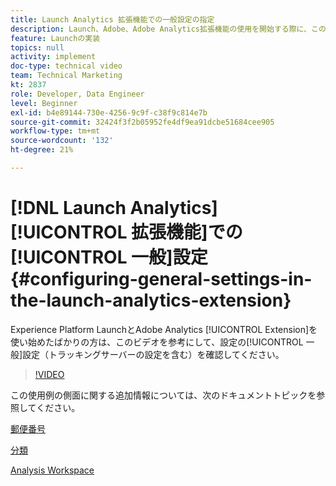 ```yaml
---
title: Launch Analytics 拡張機能での一般設定の指定
description: Launch、Adobe、Adobe Analytics拡張機能の使用を開始する際に、このビデオを使用すると、トラッキングサーバーの設定を含む、設定の一般的な設定の部分について説明します。
feature: Launchの実装
topics: null
activity: implement
doc-type: technical video
team: Technical Marketing
kt: 2837
role: Developer, Data Engineer
level: Beginner
exl-id: b4e89144-730e-4256-9c9f-c38f9c814e7b
source-git-commit: 32424f3f2b05952fe4df9ea91dcbe51684cee905
workflow-type: tm+mt
source-wordcount: '132'
ht-degree: 21%

---
```


# [!DNL Launch Analytics] [!UICONTROL 拡張機能]での[!UICONTROL 一般]設定 {#configuring-general-settings-in-the-launch-analytics-extension}

Experience Platform LaunchとAdobe Analytics [!UICONTROL Extension]を使い始めたばかりの方は、このビデオを参考にして、設定の[!UICONTROL 一般]設定（トラッキングサーバーの設定を含む）を確認してください。

>[!VIDEO](https://video.tv.adobe.com/v/27093/?quality=9)

この使用例の側面に関する追加情報については、次のドキュメントトピックを参照してください。

[郵便番号](https://docs.adobe.com/help/en/analytics/components/variables/dimensions-reports/reports-zip.html)

[分類](https://docs.adobe.com/content/help/ja-JP/analytics/components/classifications/c-classifications.html)

[Analysis Workspace](https://docs.adobe.com/content/help/ja-JP/analytics/analyze/analysis-workspace/home.html)
